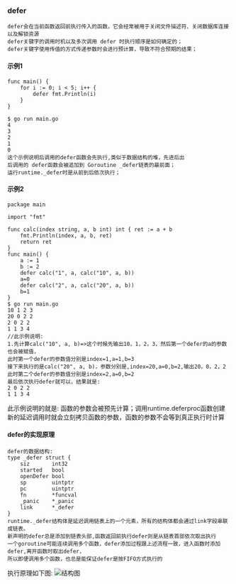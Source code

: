 ### defer
```
defer会在当前函数返回前执行传入的函数，它会经常被用于关闭文件描述符、关闭数据库连接以及解锁资源
defer关键字的调用时机以及多次调用 defer 时执行顺序是如何确定的；
defer关键字使用传值的方式传递参数时会进行预计算，导致不符合预期的结果；
```
#### 示例1
```
func main() {
	for i := 0; i < 5; i++ {
		defer fmt.Println(i)
	}
}

$ go run main.go
4
3
2
1
0
这个示例说明后调用的defer函数会先执行,类似于数据结构的堆，先进后出
后调用的 defer函数会被追加到 Goroutine _defer链表的最前面；
运行runtime._defer时是从前到后依次执行；
```
#### 示例2
```
package main

import "fmt"

func calc(index string, a, b int) int { ret := a + b
	fmt.Println(index, a, b, ret)
	return ret
}
func main() {
	a := 1
	b := 2
	defer calc("1", a, calc("10", a, b))
	a=0
	defer calc("2", a, calc("20", a, b))
	b=1
}
$ go run main.go
10 1 2 3
20 0 2 2
2 0 2 2
1 1 3 4
//此示例说明:
1.先计算calc("10", a, b)=>这个时候先输出10，1，2，3，然后第一个defer的a的参数也会被赋值，
此时第一个defer的参数值分别是index=1,a=1,b=3
接下来执行的是calc("20", a, b)，参数分别是,index=20,a=0,b=2,输出20，0，2，2
此时第二个defer的参数值分别是index=2,a=0,b=2
最后依次执行defer就可以，结果就是:
2 0 2 2
1 1 3 4
```
此示例说明的就是:
函数的参数会被预先计算；调用runtime.deferproc函数创建新的延迟调用时就会立刻拷贝函数的参数，函数的参数不会等到真正执行时计算

#### defer的实现原理
```
defer的数据结构:
type _defer struct {
	siz       int32
	started   bool
	openDefer bool
	sp        uintptr
	pc        uintptr
	fn        *funcval
	_panic    *_panic
	link      *_defer
}
runtime._defer结构体是延迟调用链表上的一个元素，所有的结构体都会通过link字段串联成链表。
新声明的defer总是添加到链表头部,函数返回前执行defer则是从链表首部依次取出执行
一个goroutine可能连续调用多个函数，defer添加过程跟上述流程一致，进入函数时添加defer,离开函数时取出defer，
所以即便调用多个函数，也总是能保证defer是按FIFO方式执行的
```
执行原理如下图:
![结构图](https://github.com/zhangchao1/learnNotes/blob/master/assets/go/defer_stru.png)


